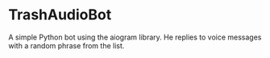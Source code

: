 # TrashAudioBot
A simple Python bot using the aiogram library. He replies to voice messages with a random phrase from the list.
